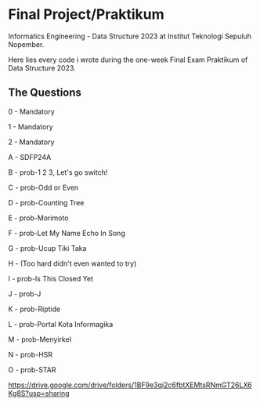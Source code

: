 # Final Project/Praktikum
Informatics Engineering - Data Structure 2023 at Institut Teknologi Sepuluh Nopember.

Here lies every code i wrote during the one-week Final Exam Praktikum of Data Structure 2023.

## The Questions
0 - Mandatory

1 - Mandatory

2 - Mandatory

A - SDFP24A

B - prob-1 2 3, Let's go switch!

C - prob-Odd or Even

D - prob-Counting Tree

E - prob-Morimoto

F - prob-Let My Name Echo In Song

G - prob-Ucup Tiki Taka

H - (Too hard didn't even wanted to try)

I - prob-Is This Closed Yet

J - prob-J

K - prob-Riptide

L - prob-Portal Kota Informagika

M - prob-Menyirkel

N - prob-HSR

O - prob-STAR

https://drive.google.com/drive/folders/1BF9e3qi2c6fbtXEMtsRNmGT26LX6Kg8S?usp=sharing

